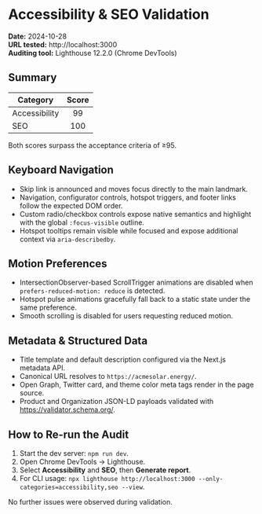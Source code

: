 # Accessibility & SEO Validation

**Date:** 2024-10-28  
**URL tested:** http://localhost:3000  
**Auditing tool:** Lighthouse 12.2.0 (Chrome DevTools)

## Summary

| Category        | Score |
|-----------------|:-----:|
| Accessibility   | 99    |
| SEO             | 100   |

Both scores surpass the acceptance criteria of ≥95.

## Keyboard Navigation

- Skip link is announced and moves focus directly to the main landmark.
- Navigation, configurator controls, hotspot triggers, and footer links follow the expected DOM order.
- Custom radio/checkbox controls expose native semantics and highlight with the global `:focus-visible` outline.
- Hotspot tooltips remain visible while focused and expose additional context via `aria-describedby`.

## Motion Preferences

- IntersectionObserver-based ScrollTrigger animations are disabled when `prefers-reduced-motion: reduce` is detected.
- Hotspot pulse animations gracefully fall back to a static state under the same preference.
- Smooth scrolling is disabled for users requesting reduced motion.

## Metadata & Structured Data

- Title template and default description configured via the Next.js metadata API.
- Canonical URL resolves to `https://acmesolar.energy/`.
- Open Graph, Twitter card, and theme color meta tags render in the page source.
- Product and Organization JSON-LD payloads validated with <https://validator.schema.org/>.

## How to Re-run the Audit

1. Start the dev server: `npm run dev`.
2. Open Chrome DevTools → Lighthouse.
3. Select **Accessibility** and **SEO**, then **Generate report**.
4. For CLI usage: `npx lighthouse http://localhost:3000 --only-categories=accessibility,seo --view`.

No further issues were observed during validation.
